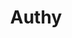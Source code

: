 ---
blog: https://authy.com/blog/
codehost: https://github.com/authy
colors:
- '#EC1C24'
- '#51575C'
facebook: https://www.facebook.com/authysec
images:
- authy-ar21.svg
- authy-icon.svg
- authy-tile.svg
linkedin: https://linkedin.com/company/authy
logohandle: authy
sort: authy
tags:
- authentication
- programming_library
- saas
title: Authy
twitter: https://x.com/Authy
website: https://authy.com/
---